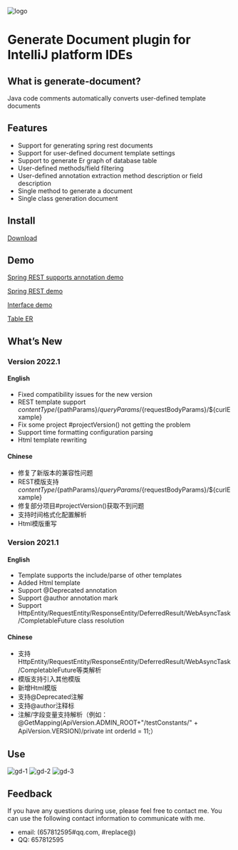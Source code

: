 ![logo](img/logo.png)
# Generate Document plugin for IntelliJ platform IDEs

## What is generate-document?
Java code comments automatically converts user-defined template documents

## Features

* Support for generating spring rest documents
* Support for user-defined document template settings
* Support to generate Er graph of database table
* User-defined methods/field filtering
* User-defined annotation extraction method description or field description
* Single method to generate a document
* Single class generation document

## Install

[Download](https://plugins.jetbrains.com/plugin/13086-generate-document/versions)

## Demo

[Spring REST supports annotation demo](demo/spring-rest.md)

[Spring REST demo](demo/spring-rest-employee.md)

[Interface demo](demo/interface.md)

[Table ER](demo/sql-er.md)

## What’s New

### Version 2022.1

#### English
- Fixed compatibility issues for the new version
- REST template support ${contentType}/${pathParams}/${queryParams}/${requestBodyParams}/${curlExample}
- Fix some project #projectVersion() not getting the problem
- Support time formatting configuration parsing
- Html template rewriting

#### Chinese
- 修复了新版本的兼容性问题
- REST模版支持${contentType}/${pathParams}/${queryParams}/${requestBodyParams}/${curlExample}
- 修复部分项目#projectVersion()获取不到问题
- 支持时间格式化配置解析
- Html模版重写

### Version 2021.1

#### English
- Template supports the include/parse of other templates
- Added Html template
- Support @Deprecated annotation
- Support @author annotation mark
- Support HttpEntity/RequestEntity/ResponseEntity/DeferredResult/WebAsyncTask/CompletableFuture class resolution

#### Chinese
- 支持HttpEntity/RequestEntity/ResponseEntity/DeferredResult/WebAsyncTask/CompletableFuture等类解析
- 模版支持引入其他模版
- 新增Html模版
- 支持@Deprecated注解
- 支持@author注释标
- 注解/字段变量支持解析（例如：@GetMapping(ApiVersion.ADMIN_ROOT+"/testConstants/" + ApiVersion.VERSION)/private int orderId = 11;）

## Use

![gd-1](img/2.2/gd-1.gif)
![gd-2](img/2.2/gd-2.gif)
![gd-3](img/2.2/gd-3.gif)

## Feedback
If you have any questions during use, please feel free to contact me. You can use the following contact information to communicate with me.

* email: (657812595#qq.com, #replace@)
* QQ: 657812595
